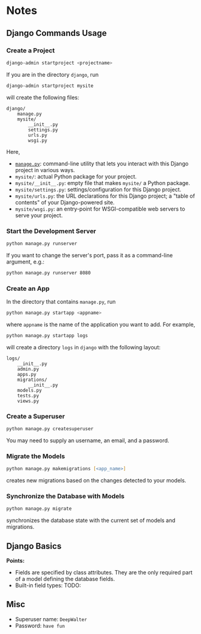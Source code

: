 # Notes

## Django Commands Usage

### Create a Project

```zsh
django-admin startproject <projectname>
```

If you are in the directory `django`, run
```zsh
django-admin startproject mysite
```
will create the following files:

```
django/
    manage.py
    mysite/
        __init__.py
        settings.py
        urls.py
        wsgi.py
```

Here,
* [`manage.py`][django-admin]: command-line utility that lets you interact with this Django project in various ways.
* `mysite/`: actual Python package for your project.
* `mysite/__init__.py`: empty file that makes `mysite/` a Python package.
* `mysite/settings.py`: settings/configuration for this Django project.
* `mysite/urls.py`: the URL declarations for this Django project; a "table of contents" of your Django-powered site.
* `mysite/wsgi.py`: an entry-point for WSGI-compatible web servers to serve your project.

[django-admin]: https://docs.djangoproject.com/en/2.1/ref/django-admin/

### Start the Development Server

```zsh
python manage.py runserver
```

If you want to change the server's port, pass it as a command-line argument, e.g.:
```zsh
python manage.py runserver 8080
```

### Create an App

In the directory that contains `manage.py`, run
```zsh
python manage.py startapp <appname>
```
where `appname` is the name of the application you want to add. For example,
```zsh
python manage.py startapp logs
```
will create a directory `logs` in `django` with the following layout:
```
logs/
    __init__.py
    admin.py
    apps.py
    migrations/
        __init__.py
    models.py
    tests.py
    views.py
```

### Create a Superuser

```zsh
python manage.py createsuperuser
```
You may need to supply an username, an email, and a password.

### Migrate the Models

```zsh
python manage.py makemigrations [<app_name>]
```
creates new migrations based on the changes detected to your models.

### Synchronize the Database with Models

```zsh
python manage.py migrate
```
synchronizes the database state with the current set of models and migrations.

## Django Basics

**Points:**
* Fields are specified by class attributes. They are the only required part of a model defining the database fields.
* Built-in field types: TODO:

## Misc

* Superuser name: `DeepWalter`
* Password: `have fun`